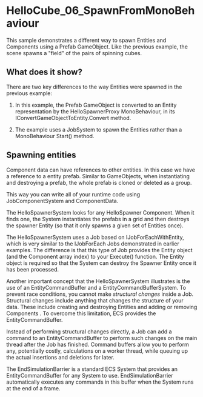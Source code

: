 # HelloCube_06_SpawnFromMonoBehaviour

This sample demonstrates a different way to spawn Entities and Components using a Prefab GameObject. Like the previous example, the scene spawns a "field" of the pairs of spinning cubes.

## What does it show?

There are two key differences to the way Entities were spawned in the previous example:

1. In this example, the Prefab GameObject is converted to an Entity representation by the HelloSpawnerProxy MonoBehaviour, in its IConvertGameObjectToEntity.Convert method. 

2. The example uses a JobSystem to spawn the Entities rather than a MonoBehaviour Start() method.

## Spawning entities

Component data can have references to other entities. In this case we have a reference to a entity prefab. Similar to GameObjects, when instantiating and destroying a prefab, the whole prefab is cloned or deleted as a group.

This way you can write all of your runtime code using JobComponentSystem and ComponentData.

The HelloSpawnerSystem looks for any HelloSpawner Component.
When it finds one, the System instantiates the prefabs in a grid and then destroys the spawner Entity (so that it only spawns a given set of Entities once).

The HelloSpawnerSystem uses a Job based on IJobForEachWithEntity, which is very similar to the IJobForEach Jobs demonstrated in earlier examples. The difference is that this type of Job provides the Entity object (and the Component array index) to your Execute() function. The Entity object is required so that the System can destroy the Spawner Entity once it has been processed.

Another important concept that the HelloSpawnerSystem illustrates is the use of an EntityCommandBuffer and a EntityCommandBufferSystem. To prevent race conditions, you cannot make _structural changes_ inside a Job. Structural changes include anything that changes the structure of your data. These include creating and destroying Entities and adding or removing Components . To overcome this limitation, ECS provides the EntityCommandBuffer. 

Instead of performing structural changes directly, a Job can add a command to an EntityCommandBuffer to perform such changes on the main thread after the Job has finished. Command buffers allow you to perform any, potentially costly, calculations on a worker thread, while queuing up the actual insertions and deletions for later. 

The EndSimulationBarrier is a standard ECS System that provides an EntityCommandBuffer for any System to use. EndSimulationBarrier automatically executes any commands in this buffer when the System runs at the end of a frame. 
